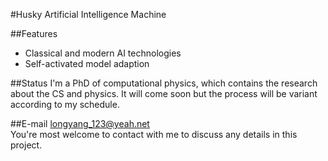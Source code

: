 #Husky
Artificial Intelligence Machine 

##Features
+ Classical and modern AI technologies
+ Self-activated model adaption

##Status
I'm a PhD of computational physics, which contains the research about the CS and physics.
It will come soon but the process will be variant according to my schedule.

##E-mail
longyang_123@yeah.net  
You're most welcome to contact with me to discuss any details in this project.